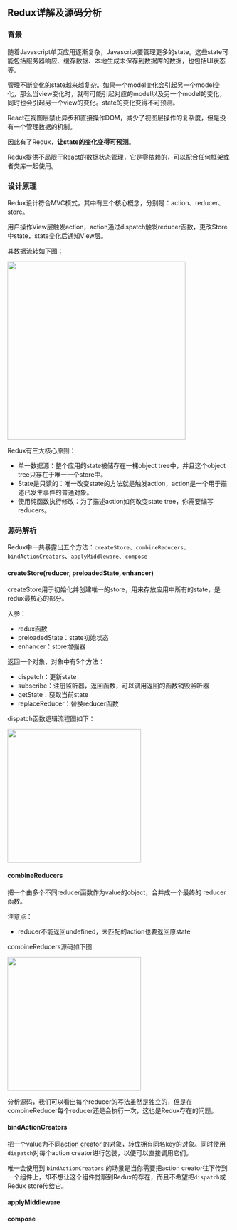 ## Redux详解及源码分析

### 背景
随着Javascript单页应用逐渐复杂，Javascript要管理更多的state。这些state可能包括服务器响应、缓存数据、本地生成未保存到数据库的数据，也包括UI状态等。

管理不断变化的state越来越复杂。如果一个model变化会引起另一个model变化，那么当view变化时，就有可能引起对应的model以及另一个model的变化，同时也会引起另一个view的变化。state的变化变得不可预测。

React在视图层禁止异步和直接操作DOM，减少了视图层操作的复杂度，但是没有一个管理数据的机制。

因此有了Redux，**让state的变化变得可预测**。

Redux提供不局限于React的数据状态管理，它是零依赖的，可以配合任何框架或者类库一起使用。

### 设计原理

Redux设计符合MVC模式，其中有三个核心概念，分别是：action、reducer、store。

用户操作View层触发action，action通过dispatch触发reducer函数，更改Store中state，state变化后通知View层。

其数据流转如下图：

<img src="../imgs/redux/redux-data-flow.png" width="400" style="text-align:center;">

Redux有三大核心原则：

- 单一数据源：整个应用的state被储存在一棵object tree中，并且这个object tree只存在于唯一一个store中。
- State是只读的：唯一改变state的方法就是触发action，action是一个用于描述已发生事件的普通对象。
- 使用纯函数执行修改：为了描述action如何改变state tree，你需要编写reducers。

### 源码解析

Redux中一共暴露出五个方法：`createStore`、`combineReducers`、`bindActionCreators`、`applyMiddleware`、`compose`

#### createStore(reducer, preloadedState, enhancer)

createStore用于初始化并创建唯一的store，用来存放应用中所有的state，是redux最核心的部分。

入参：

* redux函数
* preloadedState：state初始状态
* enhancer：store增强器

返回一个对象，对象中有5个方法：

* dispatch：更新state
* subscribe：注册监听器，返回函数，可以调用返回的函数销毁监听器
* getState：获取当前state
* replaceReducer：替换reducer函数

dispatch函数逻辑流程图如下：

<img src="../imgs/redux/redux-dispatch.png" width="300" style="text-align:center;">

#### combineReducers

把一个由多个不同reducer函数作为value的object，合并成一个最终的 reducer函数。

注意点：
* reducer不能返回undefined，未匹配的action也要返回原state

combineReducers源码如下图

<img src="../imgs/redux/combineReducer.png" width="300" style="text-align:center;">

分析源码，我们可以看出每个reducer的写法虽然是独立的，但是在combineReducer每个reducer还是会执行一次，这也是Redux存在的问题。

#### bindActionCreators

把一个value为不同[action creator](https://cn.redux.js.org/docs/Glossary.html#action-creator) 的对象，转成拥有同名key的对象。同时使用`dispatch`对每个action creator进行包装，以便可以直接调用它们。

唯一会使用到 `bindActionCreators` 的场景是当你需要把action creator往下传到一个组件上，却不想让这个组件觉察到Redux的存在，而且不希望把`dispatch`或Redux store传给它。

#### applyMiddleware

#### compose

